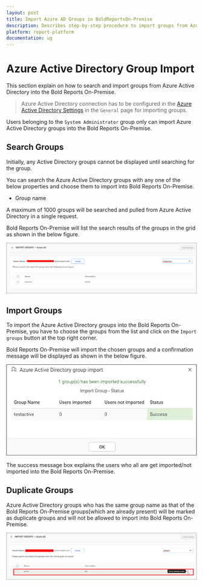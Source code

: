 ```yaml
---
layout: post
title: Import Azure AD Groups in BoldReportsOn-Premise
description: Describes step-by-step procedure to import groups from Azure Active Directory into the Bold Reports On-Premise.
platform: report-platform
documentation: ug
---
```


# Azure Active Directory Group Import

This section explain on how to search and import groups from Azure Active Directory into the Bold Reports On-Premise.

> Azure Active Directory connection has to be configured in the [Azure Active Directory Settings](./../../../../manage-app-settings/azure-active-directory/) in the `General` page for importing groups.

Users belonging to the `System Administrator` group only can import Azure Active Directory groups into the Bold Reports On-Premise.

## Search Groups

Initially, any Active Directory groups cannot be displayed until searching for the group.

You can search the Azure Active Directory groups with any one of the below properties and choose them to import into Bold Reports On-Premise.

* Group name

A maximum of 1000 groups will be searched and pulled from Azure Active Directory in a single request.

Bold Reports On-Premise will list the search results of the groups in the grid as shown in the below figure.

![Import groups from Azure Active Directory Server](/static/assets/on-premise/images/manage-users-and-groups/groups/import-from-azure-active-directory/Searched-azure-groups-list.png)

## Import Groups

To import the Azure Active Directory groups into the Bold Reports On-Premise, you have to choose the groups from the list and click on the `Import groups` button at the top right corner.

Bold Reports On-Premise will import the chosen groups and a confirmation message will be displayed as shown in the below figure.

![Success message after imported the Azure Active Directory groups](/static/assets/on-premise/images/manage-users-and-groups/groups/import-from-azure-active-directory/Azure-Active-Directory-group-import-success-window.png)

The success message box explains the users who all are get imported/not imported into the Bold Reports On-Premise.

## Duplicate Groups

Azure Active Directory groups who has the same group name as that of the Bold Reports On-Premise groups(which are already present) will be marked as duplicate groups and will not be allowed to import into Bold Reports On-Premise.

![Duplicated Azure Active Directory Groups](/static/assets/on-premise/images/manage-users-and-groups/groups/import-from-azure-active-directory/Azure-Active-Directory-Duplicate-group.png)